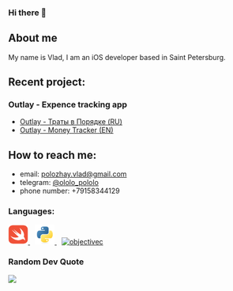 ### Hi there 👋
## About me
My name is Vlad, I am an iOS developer based in Saint Petersburg.
## Recent project: 
### Outlay - Expence tracking app
  - [Outlay - Траты в Порядке (RU)](https://apps.apple.com/ru/app/outlay-%D1%82%D1%80%D0%B0%D1%82%D1%8B-%D0%B2-%D0%BF%D0%BE%D1%80%D1%8F%D0%B4%D0%BA%D0%B5/id6446603627)
  - [Outlay - Money Tracker (EN)](https://apps.apple.com/us/app/outlay-money-tracker/id6446603627)
## How to reach me: 
  - email: polozhay.vlad@gmail.com
  - telegram: [@ololo_pololo](https://t.me/ololo_pololo)
  - phone number: +79158344129
### Languages:
<a href="https://developer.apple.com/swift/" target="_blank" rel="noreferrer" style="margin-right: 10px;">
  <img src="https://raw.githubusercontent.com/devicons/devicon/master/icons/swift/swift-original.svg" alt="swift" width="40" height="40"/>
</a>
<a href="https://www.python.org" target="_blank" rel="noreferrer" style="margin-right: 10px;">
  <img src="https://raw.githubusercontent.com/devicons/devicon/master/icons/python/python-original.svg" alt="python" width="40" height="40"/>
</a>
<a href="https://developer.apple.com/library/archive/documentation/Cocoa/Conceptual/ProgrammingWithObjectiveC/Introduction/Introduction.html" target="_blank" rel="noreferrer">
  <img src="https://www.vectorlogo.zone/logos/apple_objectivec/apple_objectivec-icon.svg" alt="objectivec" width="40" height="40"/>
</a>

### Random Dev Quote
![](https://quotes-github-readme.vercel.app/api?type=horizontal&theme=light)

